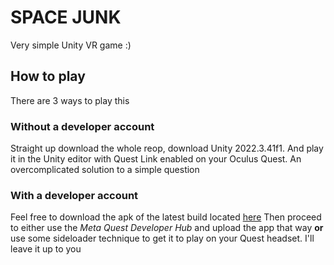 # SPACE JUNK

Very simple Unity VR game :)

## How to play

There are 3 ways to play this

### Without a developer account
Straight up download the whole reop, download Unity 2022.3.41f1. And play it in the Unity editor with Quest Link enabled on your Oculus Quest. An overcomplicated solution to a simple question

### With a developer account
Feel free to download the apk of the latest build located [here](https://github.com/L42ARO/space_junk_unity/releases)
Then proceed to either use the _Meta Quest Developer Hub_ and upload the app that way **or** use some sideloader technique to get it to play on your Quest headset. I'll leave it up to you

